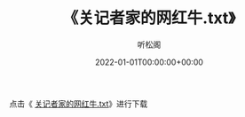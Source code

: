 ﻿---
title:  《关记者家的网红牛.txt》
date:   2022-01-01T00:00:00+00:00
author: 听松阁
layout: post
permalink: /关记者家的网红牛/
categories: 小说
tags: [小说]
---

点击《 [关记者家的网红牛.txt](http://img.660000.xyz/bookstukust/book/bntxt/10/关记者家的网红牛.txt)》进行下载